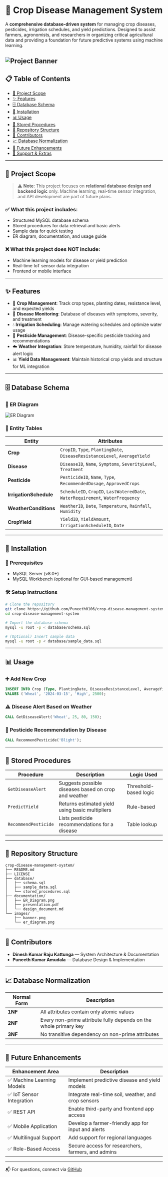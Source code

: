 
# 🌾 Crop Disease Management System


A **comprehensive database-driven system** for managing crop diseases, pesticides, irrigation schedules, and yield predictions. Designed to assist farmers, agronomists, and researchers in organizing critical agricultural data and providing a foundation for future predictive systems using machine learning.

![Project Banner](images/Banner.png)
---

## 📋 Table of Contents

- [🎯 Project Scope](#-project-scope)
- [✨ Features](#-features)
- [🗄️ Database Schema](#️-database-schema)
- [🚀 Installation](#-installation)
- [📊 Usage](#-usage)
- [🔧 Stored Procedures](#-stored-procedures)
- [📁 Repository Structure](#-repository-structure)
- [🤝 Contributors](#-contributors)
- [📈 Database Normalization](#-database-normalization)
- [🔮 Future Enhancements](#-future-enhancements)
- [🙋 Support & Extras](#-support--extras)

---

## 🎯 Project Scope

> ⚠️ **Note**: This project focuses on **relational database design and backend logic** only. Machine learning, real-time sensor integration, and API development are part of future plans.

### ✅ What this project includes:
- Structured MySQL database schema
- Stored procedures for data retrieval and basic alerts
- Sample data for quick testing
- ER diagram, documentation, and usage guide

### ❌ What this project does NOT include:
- Machine learning models for disease or yield prediction
- Real-time IoT sensor data integration
- Frontend or mobile interface

---

## ✨ Features

- 🌱 **Crop Management**: Track crop types, planting dates, resistance level, and expected yields  
- 🦠 **Disease Monitoring**: Database of diseases with symptoms, severity, and treatment  
- 💧 **Irrigation Scheduling**: Manage watering schedules and optimize water usage  
- 🧪 **Pesticide Management**: Disease-specific pesticide tracking and recommendations  
- ☁️ **Weather Integration**: Store temperature, humidity, rainfall for disease alert logic  
- 📊 **Yield Data Management**: Maintain historical crop yields and structure for ML integration  

---

## 🗄️ Database Schema

### 📌 ER Diagram

![ER Diagram](images/Entity_Relationship_Diagram.png)

### 🔑 Entity Tables

| Entity | Attributes |
|--------|------------|
| **Crop** | `CropID`, `Type`, `PlantingDate`, `DiseaseResistanceLevel`, `AverageYield` |
| **Disease** | `DiseaseID`, `Name`, `Symptoms`, `SeverityLevel`, `Treatment` |
| **Pesticide** | `PesticideID`, `Name`, `Type`, `RecommendedDosage`, `ApprovedCrops` |
| **IrrigationSchedule** | `ScheduleID`, `CropID`, `LastWateredDate`, `WaterRequirement`, `WaterFrequency` |
| **WeatherConditions** | `WeatherID`, `Date`, `Temperature`, `Rainfall`, `Humidity` |
| **CropYield** | `YieldID`, `YieldAmount`, `IrrigationScheduleID`, `Date` |

---

## 🚀 Installation

### 🧰 Prerequisites

- MySQL Server (v8.0+)
- MySQL Workbench (optional for GUI-based management)

### 🛠️ Setup Instructions

```bash
# Clone the repository
git clone https://github.com/Puneeth0106/crop-disease-management-system.git
cd crop-disease-management-system

# Import the database schema
mysql -u root -p < database/schema.sql

# (Optional) Insert sample data
mysql -u root -p < database/sample_data.sql
````

---

## 📊 Usage

### ➕ Add New Crop

```sql
INSERT INTO Crop (Type, PlantingDate, DiseaseResistanceLevel, AverageYield)
VALUES ('Wheat', '2024-03-15', 'High', 2500);
```

### ⚠️ Disease Alert Based on Weather

```sql
CALL GetDiseaseAlert('Wheat', 25, 80, 150);
```

### 💊 Pesticide Recommendation by Disease

```sql
CALL RecommendPesticide('Blight');
```

---

## 🔧 Stored Procedures

| Procedure            | Description                                          | Logic Used            |
| -------------------- | ---------------------------------------------------- | --------------------- |
| `GetDiseaseAlert`    | Suggests possible diseases based on crop and weather | Threshold-based logic |
| `PredictYield`       | Returns estimated yield using basic multipliers      | Rule-based            |
| `RecommendPesticide` | Lists pesticide recommendations for a disease        | Table lookup          |

---

## 📁 Repository Structure

```pgsql
crop-disease-management-system/
├── README.md
├── LICENSE
├── database/
│   ├── schema.sql
│   ├── sample_data.sql
│   └── stored_procedures.sql
├── documentation/
│   ├── ER_Diagram.png
│   ├── presentation.pdf
│   └── design_document.md
└── images/
    ├── banner.png
    └── er_diagram.png
```

---

## 🤝 Contributors

* **Dinesh Kumar Raju Kattunga** — System Architecture & Documentation
* **Puneeth Kumar Amudala** — Database Design & Implementation

---

## 📈 Database Normalization

| Normal Form | Description                                                      |
| ----------- | ---------------------------------------------------------------- |
| **1NF**     | All attributes contain only atomic values                        |
| **2NF**     | Every non-prime attribute fully depends on the whole primary key |
| **3NF**     | No transitive dependency on non-prime attributes                 |

---

## 🔮 Future Enhancements

| Enhancement Area          | Description                                         |
| ------------------------- | --------------------------------------------------- |
| ✅ Machine Learning Models | Implement predictive disease and yield models       |
| ✅ IoT Sensor Integration  | Integrate real-time soil, weather, and crop sensors |
| ✅ REST API                | Enable third-party and frontend app access          |
| ✅ Mobile Application      | Develop a farmer-friendly app for input and alerts  |
| ✅ Multilingual Support    | Add support for regional languages                  |
| ✅ Role-Based Access       | Secure access for researchers, farmers, and admins  |

---


📬 For questions, connect via [GitHub](https://github.com/Puneeth0106)

```

```
